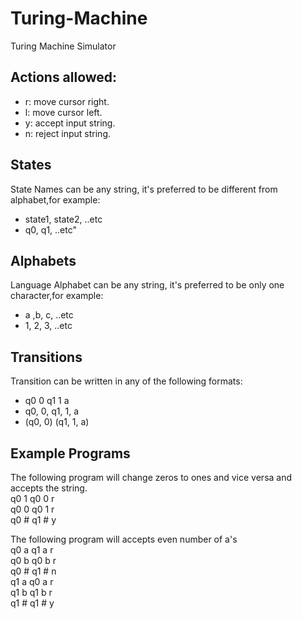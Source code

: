 # Turing-Machine
Turing Machine Simulator

## Actions allowed:
- r: move cursor right.
- l: move cursor left.
- y: accept input string.
- n: reject input string.

## States
State Names can be any string, it's preferred to be different from alphabet,for example:
- state1, state2, ..etc
- q0, q1, ..etc"

## Alphabets
Language Alphabet can be any string, it's preferred to be only one character,for example:
- a ,b, c, ..etc
- 1, 2, 3, ..etc

## Transitions
Transition can be written in any of the following formats:
- q0 0 q1 1 a
- q0, 0, q1, 1, a
- (q0, 0) (q1, 1, a)

## Example Programs
The following program will change zeros to ones and vice versa and accepts the string.
<br>
q0 1 q0 0 r
<br>
q0 0 q0 1 r
<br>
q0 # q1 # y
<br>

The following program will accepts even number of a's
<br>
q0 a q1 a r
<br>
q0 b q0 b r
<br>
q0 # q1 # n
<br>
q1 a q0 a r
<br>
q1 b q1 b r
<br>
q1 # q1 # y
